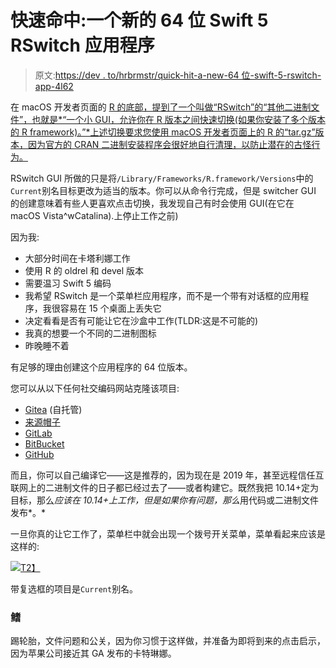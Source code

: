 # 快速命中:一个新的 64 位 Swift 5 RSwitch 应用程序

> 原文:[https://dev . to/hrbrmstr/quick-hit-a-new-64 位-swift-5-rswitch-app-4l62](https://dev.to/hrbrmstr/quick-hit-a-new-64-bit-swift-5-rswitch-app-4l62)

在 macOS 开发者页面的 [R 的底部，提到了一个叫做“RSwitch”的“其他二进制文件”，也就是*“一个小 GUI，允许你在 R 版本之间快速切换(如果你安装了多个版本的 R framework)。”*上述切换要求您使用 macOS 开发者页面上的 R 的“tar.gz”版本，因为官方的 CRAN 二进制安装程序会很好地自行清理，以防止潜在的古怪行为。](http://mac.r-project.org/)

RSwitch GUI 所做的只是将`/Library/Frameworks/R.framework/Versions`中的`Current`别名目标更改为适当的版本。你可以从命令行完成，但是 switcher GUI 的创建意味着有些人更喜欢点击切换，我发现自己有时会使用 GUI(在它在 macOS Vista^wCatalina).上停止工作之前)

因为我:

*   大部分时间在卡塔利娜工作
*   使用 R 的 oldrel 和 devel 版本
*   需要温习 Swift 5 编码
*   我希望 RSwitch 是一个菜单栏应用程序，而不是一个带有对话框的应用程序，我很容易在 15 个桌面上丢失它
*   决定看看是否有可能让它在沙盒中工作(TLDR:这是不可能的)
*   我真的想要一个不同的二进制图标
*   昨晚睡不着

有足够的理由创建这个应用程序的 64 位版本。

您可以从以下任何社交编码网站克隆该项目:

*   [Gitea](https://git.rud.is/hrbrmstr/RSwitch) (自托管)
*   [来源帽子](https://git.sr.ht/~hrbrmstr/RSwitch)
*   [GitLab](https://gitlab.com/hrbrmstr/RSwitch)
*   [BitBucket](https://bitbucket.com/hrbrmstr/RSwitch)
*   [GitHub](https://github.com/hrbrmstr/)

而且，你可以自己编译它——这是推荐的，因为现在是 2019 年，甚至远程信任互联网上的二进制文件的日子都已经过去了——或者构建它。既然我把 10.14+定为目标，那么*应该在 10.14+上工作，但是如果你有问题，那么*用代码或二进制文件发布*。*

一旦你真的让它工作了，菜单栏中就会出现一个拨号开关菜单，菜单看起来应该是这样的:

[![](../Images/ded79c958ec3170ecea8757c388b8966.png)T2】](https://i1.wp.com/rud.is/b/wp-content/uploads/2019/08/rswitch-menu-example.png?ssl=1)

带复选框的项目是`Current`别名。

### [](#fin)鳍

踢轮胎，文件问题和公关，因为你习惯于这样做，并准备为即将到来的点击启示，因为苹果公司接近其 GA 发布的卡特琳娜。